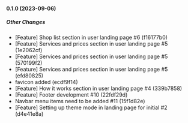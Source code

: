#### 0.1.0 (2023-09-06)

##### Other Changes

*  [Feature] Shop list section in user landing page #6 (f16177b0)
*  [Feature] Services and prices section in user landing page #5 (1e2062cf)
*  [Feature] Services and prices section in user landing page #5 (570199f2)
*  [Feature] Services and prices section in user landing page #5 (efd80825)
*  favicon added (ecdf9f14)
*  [Feature] How it works section in user landing page #4 (339b7858)
*  [Feature] Footer development #10 (22fdf29d)
*  Navbar menu items need to be added #11 (15f1d82e)
*  [Feature] Setting up theme mode in landing page for initial #2 (d4e41e8a)

